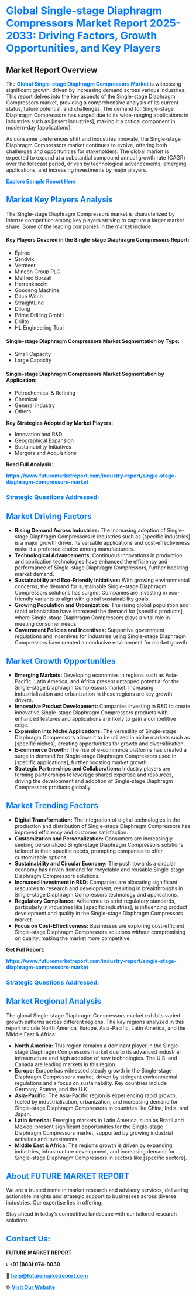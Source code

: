 <h1 style="color: #007BFF;">Global Single-stage Diaphragm Compressors Market Report 2025-2033: Driving Factors, Growth Opportunities, and Key Players</h1>

<section id="overview">
<h2>Market Report Overview</h2>
<p>The <a href="https://www.futuremarketreport.com/industry-report/single-stage-diaphragm-compressors-market" style="color: #007BFF; text-decoration: none;"><strong>Global Single-stage Diaphragm Compressors Market</strong></a> is witnessing significant growth, driven by increasing demand across various industries. This report delves into the key aspects of the Single-stage Diaphragm Compressors market, providing a comprehensive analysis of its current status, future potential, and challenges. The demand for Single-stage Diaphragm Compressors has surged due to its wide-ranging applications in industries such as [insert industries], making it a critical component in modern-day [applications].</p>
<p>As consumer preferences shift and industries innovate, the Single-stage Diaphragm Compressors market continues to evolve, offering both challenges and opportunities for stakeholders. The global market is expected to expand at a substantial compound annual growth rate (CAGR) over the forecast period, driven by technological advancements, emerging applications, and increasing investments by major players.</p>
</section>

<section id="overview">
<p><a href="https://www.futuremarketreport.com/request-sample/reportId=40698" style="color: #007BFF; text-decoration: none;"><strong>Explore Sample Report Here</strong></a></p>
</section>

<section id="key-players">
<h2 style="color: #007BFF;">Market Key Players Analysis</h2>
<p>The Single-stage Diaphragm Compressors market is characterized by intense competition among key players striving to capture a larger market share. Some of the leading companies in the market include:</p>
<h4>Key Players Covered in the Single-stage Diaphragm Compressors Report:</h4>
<ul><li>Epiroc</li><li>Sandvik</li><li>Vermeer</li><li>Mincon Group PLC</li><li>Melfred Borzall</li><li>Herrenknecht</li><li>Goodeng Machine</li><li>Ditch Witch</li><li>StraightLine</li><li>Dilong</li><li>Prime Drilling GmbH</li><li>Drillto</li><li>HL Engineering Tool</li></ul>
<h4>Single-stage Diaphragm Compressors Market Segmentation by Type:</h4>
<ul><li>Small Capacity</li><li>Large Capacity</li></ul>

<h4>Single-stage Diaphragm Compressors Market Segmentation by Application:</h4>
<ul><li>Petrochemical &amp; Refining</li><li>Chemical</li><li>General industry</li><li>Others</li></ul>
<p><strong>Key Strategies Adopted by Market Players:</strong></p>
<ul>
<li>Innovation and R&D</li>
<li>Geographical Expansion</li>
<li>Sustainability Initiatives</li>
<li>Mergers and Acquisitions</li>
</ul>
</section>

<section>
<p><strong>Read Full Analysis: </strong></p><a href="https://www.futuremarketreport.com/industry-report/single-stage-diaphragm-compressors-market" style="color: #007BFF; text-decoration: none;"><strong>https://www.futuremarketreport.com/industry-report/single-stage-diaphragm-compressors-market</strong></a>
<h3 style="color: #007BFF;">Strategic Questions Addressed:</h3>
</section>

<section id="driving-factors">
<h2 style="color: #007BFF;">Market Driving Factors</h2>
<ul>
<li><strong>Rising Demand Across Industries:</strong> The increasing adoption of Single-stage Diaphragm Compressors in industries such as [specific industries] is a major growth driver. Its versatile applications and cost-effectiveness make it a preferred choice among manufacturers.</li>
<li><strong>Technological Advancements:</strong> Continuous innovations in production and application technologies have enhanced the efficiency and performance of Single-stage Diaphragm Compressors, further boosting market demand.</li>
<li><strong>Sustainability and Eco-Friendly Initiatives:</strong> With growing environmental concerns, the demand for sustainable Single-stage Diaphragm Compressors solutions has surged. Companies are investing in eco-friendly variants to align with global sustainability goals.</li>
<li><strong>Growing Population and Urbanization:</strong> The rising global population and rapid urbanization have increased the demand for [specific products], where Single-stage Diaphragm Compressors plays a vital role in meeting consumer needs.</li>
<li><strong>Government Policies and Incentives:</strong> Supportive government regulations and incentives for industries using Single-stage Diaphragm Compressors have created a conducive environment for market growth.</li>
</ul>
</section>

<section id="growth-opportunities">
<h2 style="color: #007BFF;">Market Growth Opportunities</h2>
<ul>
<li><strong>Emerging Markets:</strong> Developing economies in regions such as Asia-Pacific, Latin America, and Africa present untapped potential for the Single-stage Diaphragm Compressors market. Increasing industrialization and urbanization in these regions are key growth drivers.</li>
<li><strong>Innovative Product Development:</strong> Companies investing in R&D to create innovative Single-stage Diaphragm Compressors products with enhanced features and applications are likely to gain a competitive edge.</li>
<li><strong>Expansion into Niche Applications:</strong> The versatility of Single-stage Diaphragm Compressors allows it to be utilized in niche markets such as [specific niches], creating opportunities for growth and diversification.</li>
<li><strong>E-commerce Growth:</strong> The rise of e-commerce platforms has created a surge in demand for Single-stage Diaphragm Compressors used in [specific applications], further boosting market growth.</li>
<li><strong>Strategic Partnerships and Collaborations:</strong> Industry players are forming partnerships to leverage shared expertise and resources, driving the development and adoption of Single-stage Diaphragm Compressors products globally.</li>
</ul>
</section>

<section id="trending-factors">
<h2 style="color: #007BFF;">Market Trending Factors</h2>
<ul>
<li><strong>Digital Transformation:</strong> The integration of digital technologies in the production and distribution of Single-stage Diaphragm Compressors has improved efficiency and customer satisfaction.</li>
<li><strong>Customization and Personalization:</strong> Consumers are increasingly seeking personalized Single-stage Diaphragm Compressors solutions tailored to their specific needs, prompting companies to offer customizable options.</li>
<li><strong>Sustainability and Circular Economy:</strong> The push towards a circular economy has driven demand for recyclable and reusable Single-stage Diaphragm Compressors solutions.</li>
<li><strong>Increased Investment in R&D:</strong> Companies are allocating significant resources to research and development, resulting in breakthroughs in Single-stage Diaphragm Compressors technology and applications.</li>
<li><strong>Regulatory Compliance:</strong> Adherence to strict regulatory standards, particularly in industries like [specific industries], is influencing product development and quality in the Single-stage Diaphragm Compressors market.</li>
<li><strong>Focus on Cost-Effectiveness:</strong> Businesses are exploring cost-efficient Single-stage Diaphragm Compressors solutions without compromising on quality, making the market more competitive.</li>
</ul>
</section>

<section>
<p><strong>Get Full Report: </strong></p><a href="https://www.futuremarketreport.com/industry-report/single-stage-diaphragm-compressors-market" style="color: #007BFF; text-decoration: none;"><strong>https://www.futuremarketreport.com/industry-report/single-stage-diaphragm-compressors-market</strong></a>
<h3 style="color: #007BFF;">Strategic Questions Addressed:</h3>
</section>


<section id="regional-analysis">
<h2 style="color: #007BFF;">Market Regional Analysis</h2>
<p>The global Single-stage Diaphragm Compressors market exhibits varied growth patterns across different regions. The key regions analyzed in this report include North America, Europe, Asia-Pacific, Latin America, and the Middle East & Africa:</p>
<ul>
<li><strong>North America:</strong> This region remains a dominant player in the Single-stage Diaphragm Compressors market due to its advanced industrial infrastructure and high adoption of new technologies. The U.S. and Canada are leading markets in this region.</li>
<li><strong>Europe:</strong> Europe has witnessed steady growth in the Single-stage Diaphragm Compressors market, driven by stringent environmental regulations and a focus on sustainability. Key countries include Germany, France, and the U.K.</li>
<li><strong>Asia-Pacific:</strong> The Asia-Pacific region is experiencing rapid growth, fueled by industrialization, urbanization, and increasing demand for Single-stage Diaphragm Compressors in countries like China, India, and Japan.</li>
<li><strong>Latin America:</strong> Emerging markets in Latin America, such as Brazil and Mexico, present significant opportunities for the Single-stage Diaphragm Compressors market, supported by growing industrial activities and investments.</li>
<li><strong>Middle East & Africa:</strong> The region’s growth is driven by expanding industries, infrastructure development, and increasing demand for Single-stage Diaphragm Compressors in sectors like [specific sectors].</li>
</ul>
</section>

<footer>
<h2 style="color: #007BFF;">About FUTURE MARKET REPORT</h2>
<p>We are a trusted name in market research and advisory services, delivering actionable insights and strategic support to businesses across diverse industries. Our expertise lies in offering:</p>

<p>Stay ahead in today’s competitive landscape with our tailored research solutions.</p>

<h2 style="color: #007BFF;">Contact Us:</h2>
<p><strong>FUTURE MARKET REPORT</strong></p>
<p>📞 <strong>+91 (883) 074-8030</strong></p>
<p>📧 <strong><a href="mailto:help@futuremarketreport.com" style="color: #007BFF;">help@futuremarketreport.com</a></strong></p>
<p>🌐 <strong><a href="https://www.futuremarketreport.com/" style="color: #007BFF;">Visit Our Website</a></strong></p>
</footer>